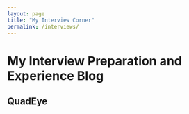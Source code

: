 ```yaml
---
layout: page
title: "My Interview Corner"
permalink: /interviews/
---
```


# My Interview Preparation and Experience Blog 

## QuadEye

